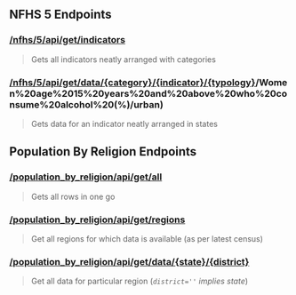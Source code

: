 <h2 id="nfhs-5-endpoints">NFHS 5 Endpoints</h2>
<h3 id="-nfhs-5-api-get-indicators-https-statsindia-herokuapp-com-nfhs-5-api-get-indicators-"><a href="https://statsindia.herokuapp.com/nfhs/5/api/get/indicators">/nfhs/5/api/get/indicators</a></h3>
<blockquote>
<p>Gets all indicators neatly arranged with categories </p>
</blockquote>
<h3 id="-nfhs-5-api-get-data-category-indicator-typology-https-statsindia-herokuapp-com-nfhs-5-api-get-data-tobacco-20use-20and-20alcohol-20consumption-20among-20adults-20-age-2015-20years-20and-20above-women-20age-2015-20years-20and-20above-20who-20consume-20alcohol-20-urban-"><a href="https://statsindia.herokuapp.com/nfhs/5/api/get/data/Tobacco%20Use%20and%20Alcohol%20Consumption%20among%20Adults%20(age%2015%20years%20and%20above">/nfhs/5/api/get/data/{category}/{indicator}/{typology}</a>/Women%20age%2015%20years%20and%20above%20who%20consume%20alcohol%20(%)/urban)</h3>
<blockquote>
<p>Gets data for an indicator neatly arranged in states</p>
</blockquote>
<h2 id="population-by-religion-endpoints">Population By Religion Endpoints</h2>
<h3 id="-population_by_religion-api-get-all-https-statsindia-herokuapp-com-population_by_religion-api-get-all-"><a href="https://statsindia.herokuapp.com/population_by_religion/api/get/all">/population_by_religion/api/get/all</a></h3>
<blockquote>
<p>Gets all rows in one go</p>
</blockquote>
<h3 id="-population_by_religion-api-get-regions-https-statsindia-herokuapp-com-population_by_religion-api-get-regions-"><a href="https://statsindia.herokuapp.com/population_by_religion/api/get/regions">/population_by_religion/api/get/regions</a></h3>
<blockquote>
<p>Get all regions for which data is available (as per latest census)</p>
</blockquote>
<h3 id="-population_by_religion-api-get-data-state-district-https-statsindia-herokuapp-com-population_by_religion-api-get-data-state-district-"><a href="https://statsindia.herokuapp.com/population_by_religion/api/get/data/state/district">/population_by_religion/api/get/data/{state}/{district}</a></h3>
<blockquote>
<p>Get all data for particular region (<em><code>district=&#39;&#39;</code> implies state</em>)</p>
</blockquote>
